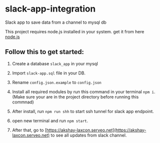 # slack-app-integration
Slack app to save data from a channel to mysql db

This project requires node.js installed in your system. get it from here [node.js](http://nodejs.org)

## Follow this to get started:

1. Create a database `slack_app` in your mysql

2. Import `slack-app.sql` file in your DB.

3. Rename `config.json.example` to `config.json`

4. Install all required modules by run this command in your terminal `npm i`. (Make sure your are in  the project directory before running this commnad)

5. After install, run `npm run shh` to start ssh tunnel for slack app endpoint.

6. open new terminal and run `npm start`.

7. After that, go to [https://akshay-laxcon.serveo.net](https://akshay-laxcon.serveo.net) to see all updates from slack channel.

